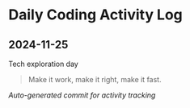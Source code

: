 # Daily Coding Activity Log

## 2024-11-25

Tech exploration day

> Make it work, make it right, make it fast.

*Auto-generated commit for activity tracking*
